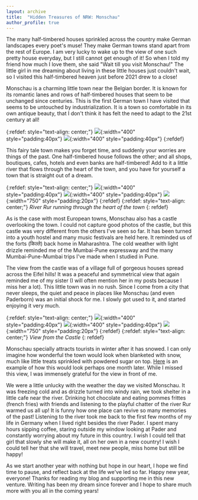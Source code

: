 ```yaml
---
layout: archive
title:  "Hidden Treasures of NRW: Monschau"
author_profile: true
---
```


The many half-timbered houses sprinkled across the country make German landscapes every poet's muse! They make German towns stand apart from the rest of Europe. I am very lucky to wake up to the view of one such pretty house everyday, but I still cannot get enough of it! So when I told my friend how much I love them, she said "Wait till you visit Monschau!" The little girl in me dreaming about living in these little houses just couldn't wait, so I visited this half-timbered heaven just before 2021 drew to a close!

Monschau is a charming little town near the Belgian border. It is known for its romantic lanes and rows of half-timbered houses that seem to be unchanged since centuries. This is the first German town I have visited that seems to be untouched by industrialization. It is a town so comfortable in its own antique beauty, that I don't think it has felt the need to adapt to the 21st century at all! 

{:refdef: style="text-align: center;"}
![](/images/Monschau10.jpg){:width="400" style="padding:40px"}
![](/images/Monschau7.jpg){:width="400" style="padding:40px"}
{:refdef}

This fairy tale town makes you forget time, and suddenly your worries are things of the past. One half-timbered house follows the other; and all shops, boutiques, cafes, hotels and even banks are half-timbered! Add to it a little river that flows through the heart of the town, and you have for yourself a town that is straight out of a dream.

{:refdef: style="text-align: center;"}
![](/images/Monschau1.jpg){:width="400" style="padding:40px"}
![](/images/Monschau2.jpg){:width="400" style="padding:40px"}
![](/images/Monschau8.jpg){:width="750" style="padding:20px"}
{:refdef}
{:refdef: style="text-align: center;"}
*River Rur running through the heart of the town*
{: refdef}

As is the case with most European towns, Monschau also has a castle overlooking the town. I could not capture good photos of the castle, but this castle was very different from the others I've seen so far. It has been turned into a youth hostel and many music festivals are held here. It reminded us of the forts (किल्ले) back home in Maharashtra. The cold weather with light drizzle reminded me of the Mumbai-Pune expressway and the many Mumbai-Pune-Mumbai trips I've made when I studied in Pune. 

The view from the castle was of a village full of gorgeous houses spread across the Eifel hills! It was a peaceful and symmetrical view that again reminded me of my sister (I will often mention her in my posts because I miss her a lot). This little town was in no rush. Since I come from a city that never sleeps, the quiet and peace in places like Monschau (and even Paderborn) was an initial shock for me. I slowly got used to it, and started enjoying it very much. 

{:refdef: style="text-align: center;"}
![](/images/Monschau3.jpg){:width="400" style="padding:40px"}
![](/images/Monschau4.jpg){:width="400" style="padding:40px"}
![](/images/Monschau5.jpg){:width="750" style="padding:20px"}
{:refdef}
{:refdef: style="text-align: center;"}
*View from the Castle*
{: refdef}

Monschau specially attracts tourists in winter after it has snowed. I can only imagine how wonderful the town would look when blanketed with snow, much like little treats sprinkled with powdered sugar on top. [Here](https://www.eifelsteig.de/images/kaopcencpdk-/bezauberndes-monschau-im-winter.jpg) is an example of how this would look perhaps one month later. While I missed this view, I was immensely grateful for the view in front of me.

We were a little unlucky with the weather the day we visited Monschau. It was freezing cold and as drizzle turned into windy rain, we took shelter in a little cafe near the river. Drinking hot chocolate and eating pommes frittes (french fries) with friends and listening to the playful chatter of the river Rur warmed us all up! It is funny how one place can revive so many memories of the past! Listening to the river took me back to the first few months of my life in Germany when I lived right besides the river Pader. I spent many hours sipping coffee, staring outside my window looking at Pader and constantly worrying about my future in this country. I wish I could tell that girl that slowly she will make it, all on her own in a new country! I wish I could tell her that she will travel, meet new people, miss home but still be happy!

As we start another year with nothing but hope in our heart, I hope we find time to pause, and reflect back at the life we've led so far. Happy new year, everyone! Thanks for reading my blog and supporting me in this new venture. Writing has been my dream since forever and I hope to share much more with you all in the coming years!


